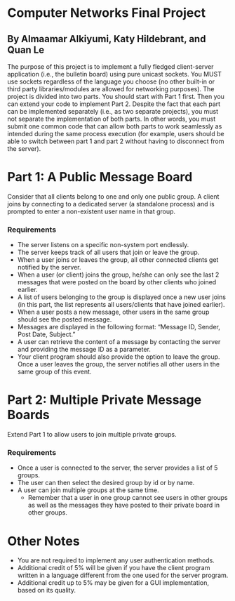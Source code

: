 # Computer Networks Final Project
## By Almaamar Alkiyumi, Katy Hildebrant, and Quan Le
The purpose of this project is to implement a fully fledged client-server application (i.e., the bulletin board) using pure unicast sockets. You MUST use sockets regardless of the language you choose (no other built-in or third party libraries/modules are allowed for networking purposes). 
The project is divided into two parts. You should start with Part 1 first. Then you can extend your code to implement Part 2. Despite the fact that each part can be implemented separately (i.e., as two separate projects), you must not separate the implementation of both parts. In other words, you must submit one common code that can allow both parts to work seamlessly as intended during the same process execution (for example, users should
be able to switch between part 1 and part 2 without having to disconnect from the server).

# Part 1: A Public Message Board
Consider that all clients belong to one and only one public group. A client joins by connecting to a dedicated server (a standalone process) and is prompted to enter a non-existent user name in that group.

### Requirements
* The server listens on a specific non-system port endlessly. 
* The server keeps track of all users that join or leave the group.
* When a user joins or leaves the group, all other connected clients get notified by the server. 
* When a user (or client) joins the group, he/she can only see the last 2 messages that were posted on the board by other clients who joined earlier. 
* A list of users belonging to the group is displayed once a new user joins (in this part, the list represents all users/clients that have joined earlier). 
* When a user posts a new message, other users in the same group should see the posted message. 
* Messages are displayed in the following format: “Message ID, Sender, Post Date, Subject.” 
* A user can retrieve the content of a message by contacting the server and providing the message ID as a parameter.
* Your client program should also provide the option to leave the group. Once a user leaves the group, the server notifies all other users in the same group of this event.

# Part 2: Multiple Private Message Boards
Extend Part 1 to allow users to join multiple private groups. 

### Requirements
* Once a user is connected to the server, the server provides a list of 5 groups. 
* The user can then select the desired group by id or by name. 
* A user can join multiple groups at the same time. 
    * Remember that a user in one group cannot see users in other groups as well as the messages they have posted to their private board in other groups.

# Other Notes
* You are not required to implement any user authentication methods.
* Additional credit of 5% will be given if you have the client program written in a language different from the one used for the server program.
* Additional credit up to 5% may be given for a GUI implementation, based on its quality.

